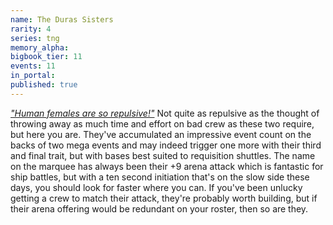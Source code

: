 ```yaml
---
name: The Duras Sisters
rarity: 4
series: tng
memory_alpha:
bigbook_tier: 11
events: 11
in_portal:
published: true
---
```


[_"Human females are so repulsive!"_](https://www.youtube.com/watch?v=lgRzyichD40) Not quite as repulsive as the thought of throwing away as much time and effort on bad crew as these two require, but here you are. They've accumulated an impressive event count on the backs of two mega events and may indeed trigger one more with their third and final trait, but with bases best suited to requisition shuttles. The name on the marquee has always been their +9 arena attack which is fantastic for ship battles, but with a ten second initiation that's on the slow side these days, you should look for faster where you can. If you've been unlucky getting a crew to match their attack, they're probably worth building, but if their arena offering would be redundant on your roster, then so are they.
